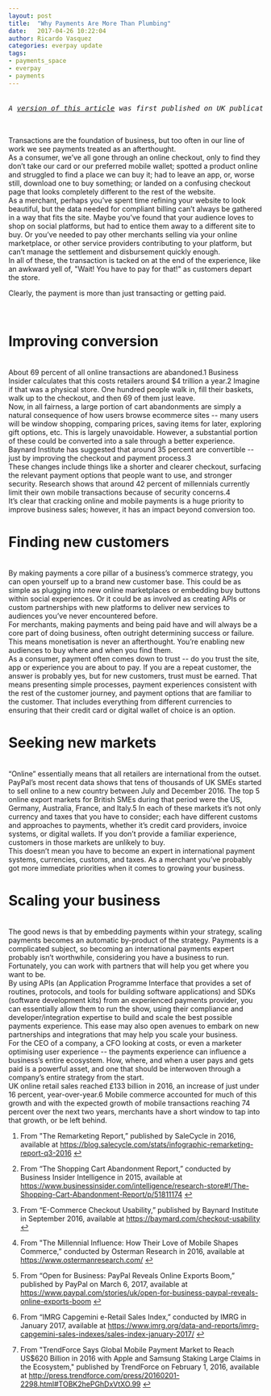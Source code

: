 ```yaml
---
layout: post
title:  "Why Payments Are More Than Plumbing"
date:   2017-04-26 10:22:04
author: Ricardo Vasquez
categories: everpay update
tags: 
- payments_space
- everpay
- payments
---
```

<pre><h6>A <a href="http://www.itproportal.com/features/why-payments-are-more-than-plumbing/">version of this article</a> was first published on UK publication, <em>IT Pro Portal</em>, on April 10th, 2017. It is republished here with permission from <em>IT Pro Portal</em>.</h6></pre>

Transactions are the foundation of business, but too often in our line of work we see payments treated as an afterthought.
<br>
As a consumer, we’ve all gone through an online checkout, only to find they don’t take our card or our preferred mobile wallet; spotted a product online and struggled to find a place we can buy it; had to leave an app, or, worse still, download one to buy something; or landed on a confusing checkout page that looks completely different to the rest of the website.
<br>
As a merchant, perhaps you’ve spent time refining your website to look beautiful, but the data needed for compliant billing can’t always be gathered in a way that fits the site. Maybe you’ve found that your audience loves to shop on social platforms, but had to entice them away to a different site to buy. Or you’ve needed to pay other merchants selling via your online marketplace, or other service providers contributing to your platform, but can’t manage the settlement and disbursement quickly enough.
<br>
In all of these, the transaction is tacked on at the end of the experience, like an awkward yell of, "Wait! You have to pay for that!" as customers depart the store.
<br>
<p>Clearly, the payment is more than just transacting or getting paid.</p>
<br>

<h1>Improving conversion</h1>
<br>
About 69 percent of all online transactions are abandoned.1 Business Insider calculates that this costs retailers around $4 trillion a year.2 Imagine if that was a physical store. One hundred people walk in, fill their baskets, walk up to the checkout, and then 69 of them just leave.
<br>
Now, in all fairness, a large portion of cart abandonments are simply a natural consequence of how users browse ecommerce sites -- many users will be window shopping, comparing prices, saving items for later, exploring gift options, etc. This is largely unavoidable. However, a substantial portion of these could be converted into a sale through a better experience. Baynard Institute has suggested that around 35 percent are convertible -- just by improving the checkout and payment process.3
<br/>
These changes include things like a shorter and clearer checkout, surfacing the relevant payment options that people want to use, and stronger security. Research shows that around 42 percent of millennials currently limit their own mobile transactions because of security concerns.4
<br/>
It’s clear that cracking online and mobile payments is a huge priority to improve business sales; however, it has an impact beyond conversion too.
<br/>

<h1>Finding new customers</h1>
<br/>
By making payments a core pillar of a business’s commerce strategy, you can open yourself up to a brand new customer base. This could be as simple as plugging into new online marketplaces or embedding buy buttons within social experiences. Or it could be as involved as creating APIs or custom partnerships with new platforms to deliver new services to audiences you’ve never encountered before.
<br/>
For merchants, making payments and being paid have and will always be a core part of doing business, often outright determining success or failure. This means monetisation is never an afterthought. You’re enabling new audiences to buy where and when you find them.
<br/>
As a consumer, payment often comes down to trust -- do you trust the site, app or experience you are about to pay. If you are a repeat customer, the answer is probably yes, but for new customers, trust must be earned. That means presenting simple processes, payment experiences consistent with the rest of the customer journey, and payment options that are familiar to the customer. That includes everything from different currencies to ensuring that their credit card or digital wallet of choice is an option.
<br/>

<h1>Seeking new markets</h1>
<br/>
“Online” essentially means that all retailers are international from the outset. PayPal’s most recent data shows that tens of thousands of UK SMEs started to sell online to a new country between July and December 2016. The top 5 online export markets for British SMEs during that period were the US, Germany, Australia, France, and Italy.5 In each of these markets it’s not only currency and taxes that you have to consider; each have different customs and approaches to payments, whether it’s credit card providers, invoice systems, or digital wallets. If you don’t provide a familiar experience, customers in those markets are unlikely to buy.
<br/>
This doesn’t mean you have to become an expert in international payment systems, currencies, customs, and taxes. As a merchant you’ve probably got more immediate priorities when it comes to growing your business.
<br/>

<h1>Scaling your business</h1>
<br/>
The good news is that by embedding payments within your strategy, scaling payments becomes an automatic by-product of the strategy. Payments is a complicated subject, so becoming an international payments expert probably isn’t worthwhile, considering you have a business to run. Fortunately, you can work with partners that will help you get where you want to be.
<br/>
By using APIs (an Application Programme Interface that provides a set of routines, protocols, and tools for building software applications) and SDKs (software development kits) from an experienced payments provider, you can essentially allow them to run the show, using their compliance and developer/integration expertise to build and scale the best possible payments experience. This ease may also open avenues to embark on new partnerships and integrations that may help you scale your business.
<br/>
For the CEO of a company, a CFO looking at costs, or even a marketer optimising user experience -- the payments experience can influence a business’s entire ecosystem. How, where, and when a user pays and gets paid is a powerful asset, and one that should be interwoven through a company’s entire strategy from the start.
<br/>
UK online retail sales reached £133 billion in 2016, an increase of just under 16 percent, year-over-year.6 Mobile commerce accounted for much of this growth and with the expected growth of mobile transactions reaching 74 percent over the next two years, merchants have a short window to tap into that growth, or be left behind.
<br/>
<div class="footnotes">
<ol>
<li class="footnote" id="fn:1"><p>From "The Remarketing Report,” published by SaleCycle in 2016, available at <a href="https://blog.salecycle.com/stats/infographic-remarketing-report-q3-2016">https://blog.salecycle.com/stats/infographic-remarketing-report-q3-2016</a> <a href="#fnref:1" title="return to article">↩</a></p></li>
<li class="footnote" id="fn:2"><p>From “The Shopping Cart Abandonment Report,” conducted by Business Insider Intelligence in 2015, available at <a href="https://www.businessinsider.com/intelligence/research-store#!/The-Shopping-Cart-Abandonment-Report/p/51811174">https://www.businessinsider.com/intelligence/research-store#!/The-Shopping-Cart-Abandonment-Report/p/51811174</a> <a href="#fnref:2" title="return to article">↩</a></p></li>
<li class="footnote" id="fn:3"><p>From “E-Commerce Checkout Usability,” published by Baynard Institute in September 2016, available at <a href="https://baymard.com/checkout-usability">https://baymard.com/checkout-usability</a> <a href="#fnref:3" title="return to article">↩</a></p></li>
<li class="footnote" id="fn:4"><p>From "The Millennial Influence: How Their Love of Mobile Shapes Commerce,” conducted by Osterman Research in 2016, available at <a href="https://www.ostermanresearch.com/">https://www.ostermanresearch.com/</a> <a href="#fnref:4" title="return to article">↩</a></p></li>
<li class="footnote" id="fn:5"><p>From “Open for Business: PayPal Reveals Online Exports Boom,” published by PayPal on March 6, 2017, available at <a href="https://www.paypal.com/stories/uk/open-for-business-paypal-reveals-online-exports-boom">https://www.paypal.com/stories/uk/open-for-business-paypal-reveals-online-exports-boom</a> <a href="#fnref:5" title="return to article">↩</a></p></li>
<li class="footnote" id="fn:6"><p>From “IMRG Capgemini e-Retail Sales Index,” conducted by IMRG in January 2017, available at <a href="https://www.imrg.org/data-and-reports/imrg-capgemini-sales-indexes/sales-index-january-2017/">https://www.imrg.org/data-and-reports/imrg-capgemini-sales-indexes/sales-index-january-2017/</a>  <a href="#fnref:6" title="return to article">↩</a></p></li>
<li class="footnote" id="fn:7"><p>From "TrendForce Says Global Mobile Payment Market to Reach US$620 Billion in 2016 with Apple and Samsung Staking Large Claims in the Ecosystem," published by TrendForce on February 1, 2016, available at <a href="http://press.trendforce.com/press/20160201-2298.html#TOBK2hePGhDxVtXO.99">http://press.trendforce.com/press/20160201-2298.html#TOBK2hePGhDxVtXO.99</a> 
<a href="#fnref:7" title="return to article">↩</a>
</p>
</li>
</ol>
</div>

